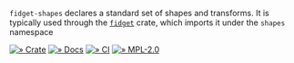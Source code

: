 `fidget-shapes` declares a standard set of shapes and transforms.
It is typically used through the [`fidget`](https://crates.io/crate/fidget)
crate, which imports it under the `shapes` namespace

[![» Crate](https://badgen.net/crates/v/fidget-shapes)](https://crates.io/crates/fidget-shapes)
[![» Docs](https://badgen.net/badge/api/docs.rs/df3600)](https://docs.rs/fidget-shapes/)
[![» CI](https://badgen.net/github/checks/mkeeter/fidget/main)](https://github.com/mkeeter/fidget/actions/)
[![» MPL-2.0](https://badgen.net/github/license/mkeeter/fidget)](../LICENSE.txt)
